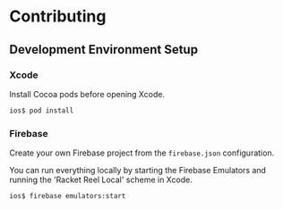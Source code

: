 # Contributing

## Development Environment Setup

### Xcode

Install Cocoa pods before opening Xcode.

```bash
ios$ pod install
```

### Firebase

Create your own Firebase project from the `firebase.json` configuration.

You can run everything locally by starting the Firebase Emulators and running the 'Racket Reel Local' scheme in Xcode.

```bash
ios$ firebase emulators:start
```